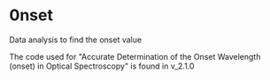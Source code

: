 # 0nset
Data analysis to find the onset value

The code used for "Accurate Determination of the Onset
Wavelength (onset) in Optical Spectroscopy" is found in
v_2.1.0
